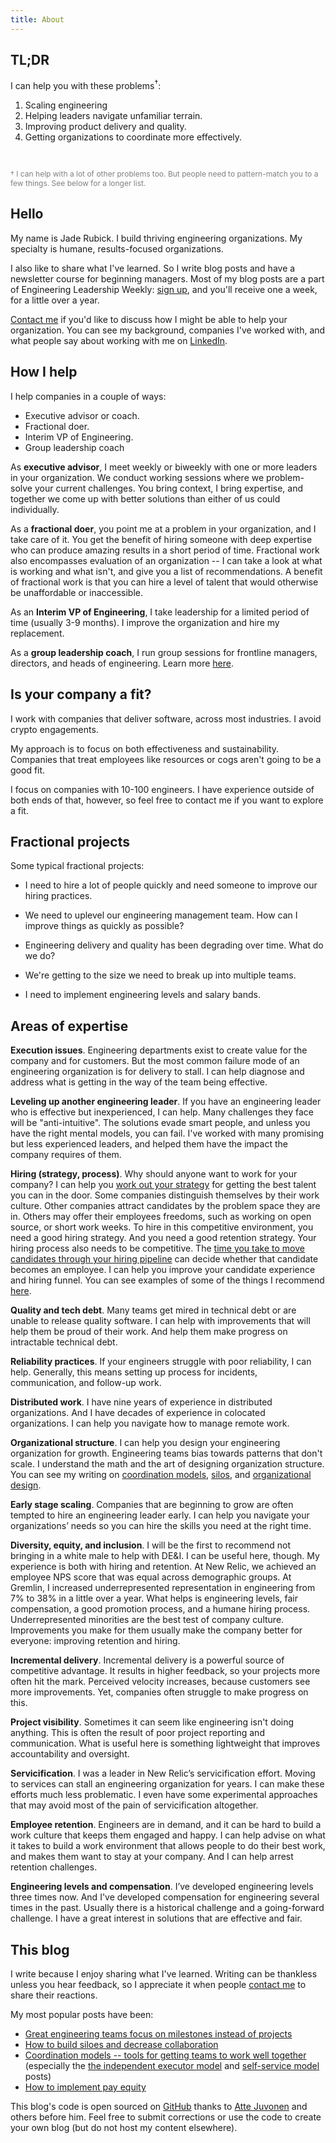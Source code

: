 ```yaml
---
title: About
---
```

<re-img src="avatar-large.jpeg" hovereffect=true></re-img>

## TL;DR

I can help you with these problems<sup>†</sup>:

1. Scaling engineering
2. Helping leaders navigate unfamiliar terrain.
3. Improving product delivery and quality.
4. Getting organizations to coordinate more effectively.

<br />

<p style="font-size: 12px;color:grey;" size="small">† I can help with a lot of other problems too. But people need to pattern-match you to a few things. See below for a longer list.</p>

## Hello

My name is Jade Rubick. I build thriving engineering organizations. My specialty is humane, results-focused organizations.

I also like to share what I've learned. So I write blog posts and have a newsletter course for beginning managers. Most of my blog posts are a part of Engineering Leadership Weekly: [sign up](/newsletter/), and you'll receive one a week, for a little over a year.

[Contact me](/contact) if you'd like to discuss how I might be able to help your organization. You can see my background, companies I've worked with, and what people say about working with me on [LinkedIn](https://www.linkedin.com/in/jaderubick/). 

## How I help

I help companies in a couple of ways:

* Executive advisor or coach. 
* Fractional doer.
* Interim VP of Engineering.
* Group leadership coach

As **executive advisor**, I meet weekly or biweekly with one or more leaders in your organization. We conduct working sessions where we problem-solve your current challenges. You bring context, I bring expertise, and together we come up with better solutions than either of us could individually.

As a **fractional doer**, you point me at a problem in your organization, and I take care of it. You get the benefit of hiring someone with deep expertise who can produce amazing results in a short period of time. Fractional work also encompasses evaluation of an organization -- I can take a look at what is working and what isn't, and give you a list of recommendations. A benefit of fractional work is that you can hire a level of talent that would otherwise be unaffordable or inaccessible.

As an **Interim VP of Engineering**, I take leadership for a limited period of time (usually 3-9 months). I improve the organization and hire my replacement.

As a **group leadership coach**, I run group sessions for frontline managers, directors, and heads of engineering. Learn more [here](/group-leadership-coaching/).

## Is your company a fit?

I work with companies that deliver software, across most industries. I avoid crypto engagements.

My approach is to focus on both effectiveness and sustainability. Companies that treat employees like resources or cogs aren't going to be a good fit.

I focus on companies with 10-100 engineers. I have experience outside of both ends of that, however, so feel free to contact me if you want to explore a fit.

## Fractional projects

Some typical fractional projects:

* I need to hire a lot of people quickly and need someone to improve our hiring practices.

* We need to uplevel our engineering management team. How can I improve things as quickly as possible?

* Engineering delivery and quality has been degrading over time. What do we do?

* We're getting to the size we need to break up into multiple teams.

* I need to implement engineering levels and salary bands.

## Areas of expertise

**Execution issues**. Engineering departments exist to create value for the company and for customers. But the most common failure mode of an engineering organization is for delivery to stall. I can help diagnose and address what is getting in the way of the team being effective. 

**Leveling up another engineering leader**. If you have an engineering leader who is effective but inexperienced, I can help. Many challenges they face will be "anti-intuitive". The solutions evade smart people, and unless you have the right mental models, you can fail. I've worked with many promising but less experienced leaders, and helped them have the impact the company requires of them.

**Hiring (strategy, process)**. Why should anyone want to work for your company? I can help you [work out your strategy](/creating-a-hiring-strategy/) for getting the best talent you can in the door. Some companies distinguish themselves by their work culture. Other companies attract candidates by the problem space they are in. Others may offer their employees freedoms, such as working on open source, or short work weeks. To hire in this competitive environment, you need a good hiring strategy. And you need a good retention strategy. Your hiring process also needs to be competitive. The [time you take to move candidates through your hiring pipeline](/how-to-speed-up-hiring/) can decide whether that candidate becomes an employee. I can help you improve your candidate experience and hiring funnel. You can see examples of some of the things I recommend [here](/startup-hiring-and-recruiting/).

**Quality and tech debt**. Many teams get mired in technical debt or are unable to release quality software. I can help with improvements that will help them be proud of their work. And help them make progress on intractable technical debt.  

**Reliability practices**. If your engineers struggle with poor reliability, I can help. Generally, this means setting up process for incidents, communication, and follow-up work.

**Distributed work**. I have nine years of experience in distributed organizations. And I have decades of experience in colocated organizations. I can help you navigate how to manage remote work.

**Organizational structure**. I can help you design your engineering organization for growth. Engineering teams bias towards patterns that don't scale. I understand the math and the art of designing organization structure. You can see my writing on [coordination models](/coordination-models/), [silos](/how-to-build-silos-and-decrease-collaboration/), and [organizational design](/tag/org-design). 

**Early stage scaling**. Companies that are beginning to grow are often tempted to hire an engineering leader early. I can help you navigate your organizations’ needs so you can hire the skills you need at the right time. 

**Diversity, equity, and inclusion**. I will be the first to recommend not bringing in a white male to help with DE&I. I can be useful here, though. My experience is both with hiring and retention. At New Relic, we achieved an employee NPS score that was equal across demographic groups. At Gremlin, I increased underrepresented representation in engineering from 7% to 38% in a little over a year. What helps is engineering levels, fair compensation, a good promotion process, and a humane hiring process. Underrepresented minorities are the best test of company culture. Improvements you make for them usually make the company better for everyone: improving retention and hiring.

**Incremental delivery**. Incremental delivery is a powerful source of competitive advantage. It results in higher feedback, so your projects more often hit the mark. Perceived velocity increases, because customers see more improvements. Yet, companies often struggle to make progress on this.

**Project visibility**. Sometimes it can seem like engineering isn't doing anything. This is often the result of poor project reporting and communication. What is useful here is something lightweight that improves accountability and oversight.

**Servicification**. I was a leader in New Relic’s servicification effort. Moving to services can stall an engineering organization for years. I can make these efforts much less problematic. I even have some experimental approaches that may avoid most of the pain of servicification altogether.

**Employee retention**. Engineers are in demand, and it can be hard to build a work culture that keeps them engaged and happy. I can help advise on what it takes to build a work environment that allows people to do their best work, and makes them want to stay at your company. And I can help arrest retention challenges.

**Engineering levels and compensation**. I’ve developed engineering levels three times now. And I've developed compensation for engineering several times in the past. Usually there is a historical challenge and a going-forward challenge. I have a great interest in solutions that are effective and fair. 

## This blog

I write because I enjoy sharing what I've learned. Writing can be thankless unless you hear feedback, so I appreciate it when people [contact me](/contact/) to share their reactions.  

My most popular posts have been: 

* [Great engineering teams focus on milestones instead of projects](/milestones-not-projects/)
* [How to build siloes and decrease collaboration](/how-to-build-silos-and-decrease-collaboration/)
* [Coordination models -- tools for getting teams to work well together](/coordination-models/) (especially the [the independent executor model](/independent-executor-model/) and [self-service model](/platform-teams-and-the-self-service-model/) posts)
* [How to implement pay equity](/implementing-pay-equity/)

This blog's code is open sourced on [GitHub](https://www.github.com/jadeforrest/blog/) thanks to [Atte Juvonen](https://github.com/baobabKoodaa/blog) and others before him. Feel free to submit corrections or use the code to create your own blog (but do not host my content elsewhere).

<re-icons></re-icons>
